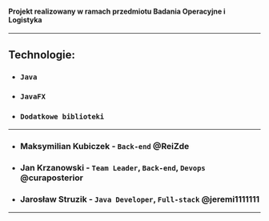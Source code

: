 ####  **Projekt realizowany w ramach przedmiotu Badania Operacyjne i Logistyka**

---
## **Technologie:**

- ### `Java`

- ### `JavaFX`

- ### `Dodatkowe biblioteki`

---


- ### Maksymilian Kubiczek - `Back-end` @ReiZde

- ### Jan Krzanowski - `Team Leader`, `Back-end`, `Devops` @curaposterior

- ### Jarosław Struzik  - `Java Developer`, `Full-stack` @jeremi1111111

---
